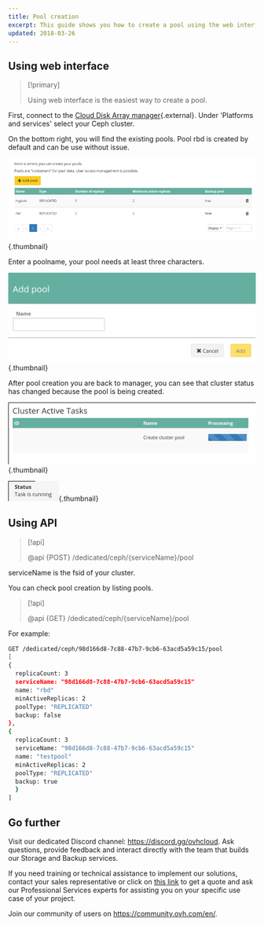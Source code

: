 ```yaml
---
title: Pool creation
excerpt: This guide shows you how to create a pool using the web interface.
updated: 2018-03-26
---
```




## Using web interface


> [!primary]
>
> Using web interface is the easiest way to create a pool.
>

First, connect to the [Cloud Disk Array manager](https://www.ovh.com/manager/cloud/index.html){.external}. Under 'Platforms and services' select your Ceph cluster.

On the bottom right, you will find the existing pools. Pool rbd is created by default and can be use without issue.


![Ceph pools](images/create_a_pool_1.png){.thumbnail}

Enter a poolname, your pool needs at least three characters.


![Ceph pool creation](images/create_a_pool_2.png){.thumbnail}

After pool creation you are back to manager, you can see that cluster status has changed because the pool is being created.


![Ceph pool creation](images/create_a_pool_3.png){.thumbnail}


![Ceph pool creation](images/create_a_pool_4.png){.thumbnail}


## Using API

> [!api]
>
> @api {POST} /dedicated/ceph/{serviceName}/pool
>
serviceName is the fsid of your cluster.

You can check pool creation by listing pools.


> [!api]
>
> @api {GET} /dedicated/ceph/{serviceName}/pool
>
For example:


```bash
GET /dedicated/ceph/98d166d8-7c88-47b7-9cb6-63acd5a59c15/pool
[
{
  replicaCount: 3
  serviceName: "98d166d8-7c88-47b7-9cb6-63acd5a59c15"
  name: "rbd"
  minActiveReplicas: 2
  poolType: "REPLICATED"
  backup: false
},
{
  replicaCount: 3
  serviceName: "98d166d8-7c88-47b7-9cb6-63acd5a59c15"
  name: "testpool"
  minActiveReplicas: 2
  poolType: "REPLICATED"
  backup: true
  }
]
```

## Go further

Visit our dedicated Discord channel: <https://discord.gg/ovhcloud>. Ask questions, provide feedback and interact directly with the team that builds our Storage and Backup services.

If you need training or technical assistance to implement our solutions, contact your sales representative or click on [this link](https://www.ovhcloud.com/asia/professional-services/) to get a quote and ask our Professional Services experts for assisting you on your specific use case of your project.


Join our community of users on <https://community.ovh.com/en/>.
